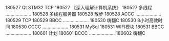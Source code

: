 180527  Qt STM32 TCP
180527  《深入理解计算机系统》
180527  多线程
....................
180528  多线程服务器
180528  散步
180528  ACCC
....................
180529  TCP
180529  BBCC
....................
180530  嗨翻C
180530  8小时高效时间
180530  CCCC
....................
180531  MySql
180531  WIFI模块
180531  BBCC
....................
180601  计划
180601  BCCC
....................
180602  嗨翻C

